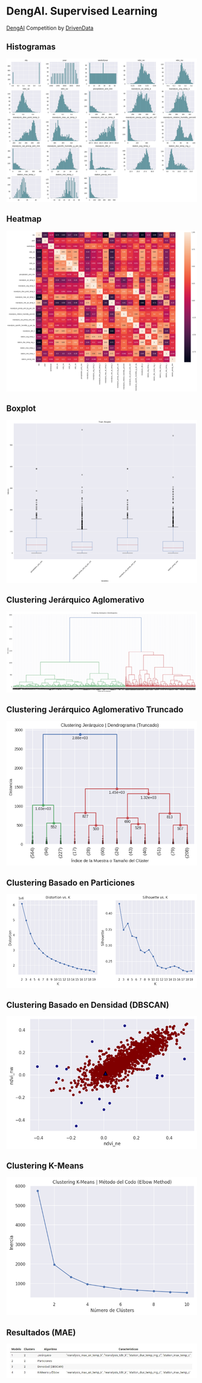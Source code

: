 # DengAI. Supervised Learning
[DengAI](https://www.drivendata.org/competitions/44/dengai-predicting-disease-spread/)  Competition by [DrivenData](https://www.drivendata.org/) 


## Histogramas

![](https://raw.githubusercontent.com/vbleal/DengAI/main/Unsupervised/UL_Hist_Train.png)

## Heatmap

![](https://raw.githubusercontent.com/vbleal/DengAI/main/Unsupervised/UL_HMCorr_Train.png)

## Boxplot

![](https://raw.githubusercontent.com/vbleal/DengAI/main/Unsupervised/UL_Box_Train.png)

## Clustering Jerárquico Aglomerativo

![](https://raw.githubusercontent.com/vbleal/DengAI/main/Unsupervised/UL_Clustering_JA.png)

## Clustering Jerárquico Aglomerativo Truncado

![](https://raw.githubusercontent.com/vbleal/DengAI/main/Unsupervised/UL_Clustering_JA_Trunc.png)

## Clustering Basado en Particiones

![](https://raw.githubusercontent.com/vbleal/DengAI/main/Unsupervised/UL_Clustering_Part_DistSilh.png)

## Clustering Basado en Densidad (DBSCAN)

![](https://raw.githubusercontent.com/vbleal/DengAI/main/Unsupervised/UL_Clustering_DBSCAN.png)

## Clustering K-Means

![](https://raw.githubusercontent.com/vbleal/DengAI/main/Unsupervised/UL_Clustering_K-Means_Elbow.png)





## Resultados (MAE)

![](https://raw.githubusercontent.com/vbleal/DengAI/main/Unsupervised/UL_Results.jpg)
